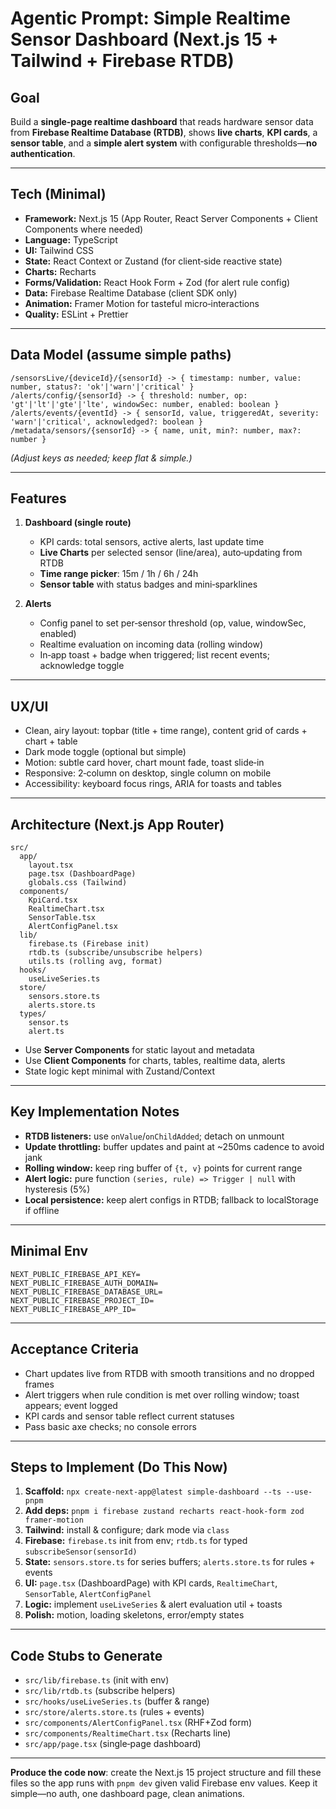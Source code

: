 # Agentic Prompt: Simple Realtime Sensor Dashboard (Next.js 15 + Tailwind + Firebase RTDB)

## Goal

Build a **single‑page realtime dashboard** that reads hardware sensor data from **Firebase Realtime Database (RTDB)**, shows **live charts**, **KPI cards**, a **sensor table**, and a **simple alert system** with configurable thresholds—**no authentication**.

---

## Tech (Minimal)

* **Framework:** Next.js 15 (App Router, React Server Components + Client Components where needed)
* **Language:** TypeScript
* **UI:** Tailwind CSS
* **State:** React Context or Zustand (for client‑side reactive state)
* **Charts:** Recharts
* **Forms/Validation:** React Hook Form + Zod (for alert rule config)
* **Data:** Firebase Realtime Database (client SDK only)
* **Animation:** Framer Motion for tasteful micro‑interactions
* **Quality:** ESLint + Prettier

---

## Data Model (assume simple paths)

```
/sensorsLive/{deviceId}/{sensorId} -> { timestamp: number, value: number, status?: 'ok'|'warn'|'critical' }
/alerts/config/{sensorId} -> { threshold: number, op: 'gt'|'lt'|'gte'|'lte', windowSec: number, enabled: boolean }
/alerts/events/{eventId} -> { sensorId, value, triggeredAt, severity: 'warn'|'critical', acknowledged?: boolean }
/metadata/sensors/{sensorId} -> { name, unit, min?: number, max?: number }
```

*(Adjust keys as needed; keep flat & simple.)*

---

## Features

1. **Dashboard (single route)**

   * KPI cards: total sensors, active alerts, last update time
   * **Live Charts** per selected sensor (line/area), auto‑updating from RTDB
   * **Time range picker**: 15m / 1h / 6h / 24h
   * **Sensor table** with status badges and mini‑sparklines
2. **Alerts**

   * Config panel to set per‑sensor threshold (op, value, windowSec, enabled)
   * Realtime evaluation on incoming data (rolling window)
   * In‑app toast + badge when triggered; list recent events; acknowledge toggle

---

## UX/UI

* Clean, airy layout: topbar (title + time range), content grid of cards + chart + table
* Dark mode toggle (optional but simple)
* Motion: subtle card hover, chart mount fade, toast slide‑in
* Responsive: 2‑column on desktop, single column on mobile
* Accessibility: keyboard focus rings, ARIA for toasts and tables

---

## Architecture (Next.js App Router)

```
src/
  app/
    layout.tsx
    page.tsx (DashboardPage)
    globals.css (Tailwind)
  components/
    KpiCard.tsx
    RealtimeChart.tsx
    SensorTable.tsx
    AlertConfigPanel.tsx
  lib/
    firebase.ts (Firebase init)
    rtdb.ts (subscribe/unsubscribe helpers)
    utils.ts (rolling avg, format)
  hooks/
    useLiveSeries.ts
  store/
    sensors.store.ts
    alerts.store.ts
  types/
    sensor.ts
    alert.ts
```

* Use **Server Components** for static layout and metadata
* Use **Client Components** for charts, tables, realtime data, alerts
* State logic kept minimal with Zustand/Context

---

## Key Implementation Notes

* **RTDB listeners:** use `onValue`/`onChildAdded`; detach on unmount
* **Update throttling:** buffer updates and paint at \~250ms cadence to avoid jank
* **Rolling window:** keep ring buffer of `{t, v}` points for current range
* **Alert logic:** pure function `(series, rule) => Trigger | null` with hysteresis (5%)
* **Local persistence:** keep alert configs in RTDB; fallback to localStorage if offline

---

## Minimal Env

```
NEXT_PUBLIC_FIREBASE_API_KEY=
NEXT_PUBLIC_FIREBASE_AUTH_DOMAIN=
NEXT_PUBLIC_FIREBASE_DATABASE_URL=
NEXT_PUBLIC_FIREBASE_PROJECT_ID=
NEXT_PUBLIC_FIREBASE_APP_ID=
```

---

## Acceptance Criteria

* Chart updates live from RTDB with smooth transitions and no dropped frames
* Alert triggers when rule condition is met over rolling window; toast appears; event logged
* KPI cards and sensor table reflect current statuses
* Pass basic axe checks; no console errors

---

## Steps to Implement (Do This Now)

1. **Scaffold:** `npx create-next-app@latest simple-dashboard --ts --use-pnpm`
2. **Add deps:** `pnpm i firebase zustand recharts react-hook-form zod framer-motion`
3. **Tailwind:** install & configure; dark mode via `class`
4. **Firebase:** `firebase.ts` init from env; `rtdb.ts` for typed `subscribeSensor(sensorId)`
5. **State:** `sensors.store.ts` for series buffers; `alerts.store.ts` for rules + events
6. **UI:** `page.tsx` (DashboardPage) with KPI cards, `RealtimeChart`, `SensorTable`, `AlertConfigPanel`
7. **Logic:** implement `useLiveSeries` & alert evaluation util + toasts
8. **Polish:** motion, loading skeletons, error/empty states

---

## Code Stubs to Generate

* `src/lib/firebase.ts` (init with env)
* `src/lib/rtdb.ts` (subscribe helpers)
* `src/hooks/useLiveSeries.ts` (buffer & range)
* `src/store/alerts.store.ts` (rules + events)
* `src/components/AlertConfigPanel.tsx` (RHF+Zod form)
* `src/components/RealtimeChart.tsx` (Recharts line)
* `src/app/page.tsx` (single‑page dashboard)

---

**Produce the code now**: create the Next.js 15 project structure and fill these files so the app runs with `pnpm dev` given valid Firebase env values. Keep it simple—no auth, one dashboard page, clean animations.
